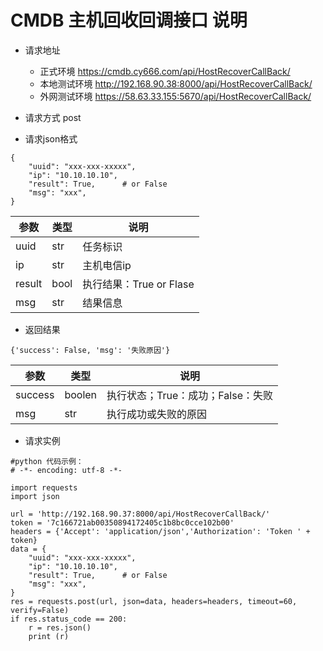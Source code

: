 # CMDB 主机回收回调接口 说明

- 请求地址
	- 正式环境
		https://cmdb.cy666.com/api/HostRecoverCallBack/
	- 本地测试环境
	    http://192.168.90.38:8000/api/HostRecoverCallBack/
	- 外网测试环境
        https://58.63.33.155:5670/api/HostRecoverCallBack/

- 请求方式
	post

- 请求json格式
```
{
    "uuid": "xxx-xxx-xxxxx",
    "ip": "10.10.10.10",
    "result": True,      # or False
    "msg": "xxx",
}
```

|参数|类型|说明|
|----|---|----|
|uuid|str|任务标识|
|ip|str|主机电信ip|
|result|bool|执行结果：True or Flase|
|msg|str|结果信息|


- 返回结果
```
{'success': False, 'msg': '失败原因'}
```

|参数|类型|说明|
|----|---|----|
|success|boolen|执行状态；True：成功；False：失败|
|msg|str|执行成功或失败的原因|


- 请求实例
```
#python 代码示例：
# -*- encoding: utf-8 -*-

import requests
import json

url = 'http://192.168.90.37:8000/api/HostRecoverCallBack/'
token = '7c166721ab00350894172405c1b8bc0cce102b00' 
headers = {'Accept': 'application/json','Authorization': 'Token ' + token}
data = {
    "uuid": "xxx-xxx-xxxxx",
    "ip": "10.10.10.10",
    "result": True,      # or False
    "msg": "xxx",
}
res = requests.post(url, json=data, headers=headers, timeout=60, verify=False) 
if res.status_code == 200:
    r = res.json()
    print (r)
```
